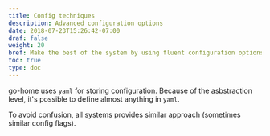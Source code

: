 ```yaml
---
title: Config techniques 
description: Advanced configuration options
date: 2018-07-23T15:26:42-07:00
draf: false
weight: 20
bref: Make the best of the system by using fluent configuration options
toc: true
type: doc
---
```


go-home uses `yaml` for storing configuration. Because of the asbstraction level, it's possible to define almost anything in `yaml`.

To avoid confusion, all systems provides similar approach (sometimes similar config flags). 

 